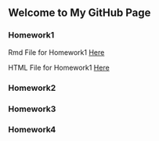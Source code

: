 ## Welcome to My GitHub Page

### Homework1
Rmd File for Homework1 [Here](Homework1/Homework1.Rmd)

HTML File for Homework1 [Here](https://github.com/BU-IE-360/spring22-UgurKumcu/blob/gh-pages/Homework1/Homework1.html)
### Homework2

### Homework3

### Homework4
